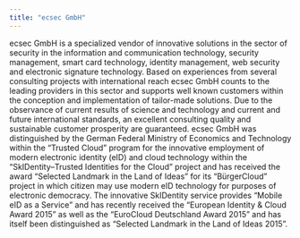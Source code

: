 ```yaml
---
title: "ecsec GmbH"
---
```


ecsec GmbH is a specialized vendor of innovative solutions in the sector of security in the information and communication technology, security management, smart card technology, identity management, web security and electronic signature technology. Based on experiences from several consulting projects with international reach ecsec GmbH counts to the leading providers in this sector and supports well known customers within the conception and implementation of tailor-made solutions. Due to the observance of current results of science and technology and current and future international standards, an excellent consulting quality and sustainable customer prosperity are guaranteed. ecsec GmbH was distinguished by the German Federal Ministry of Economics and Technology within the “Trusted Cloud” program for the innovative employment of modern electronic identity (eID) and cloud technology within the “SkIDentity–Trusted Identities for the Cloud” project and has received the award “Selected Landmark in the Land of Ideas” for its “BürgerCloud” project in which citizen may use modern eID technology for purposes of electronic democracy. The innovative SkIDentity service provides “Mobile eID as a Service” and has recently received the “European Identity & Cloud Award 2015” as well as the “EuroCloud Deutschland Award 2015” and has itself been distinguished as “Selected Landmark in the Land of Ideas 2015”.

